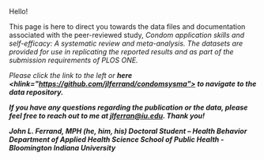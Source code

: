 Hello!

This page is here to direct you towards the data files and documentation associated with the peer-reviewed study, <i>Condom application skills and self-efficacy: A systematic review and meta-analysis<i>. The datasets are provided for use in replicating the reported results and as part of the submission requirements of PLOS ONE.
  
Please click the link to the left or <b>here<b> <hlink="https://github.com/jlferrand/condomsysma"> to navigate to the data repository.
  
If you have any questions regarding the publication or the data, please feel free to reach out to me at jlferran@iu.edu. Thank you!

John L. Ferrand, MPH (he, him, his)
Doctoral Student – Health Behavior
Department of Applied Health Science
School of Public Health - Bloomington
Indiana University
